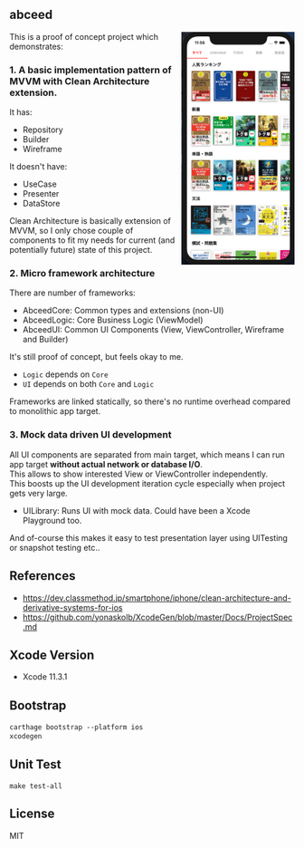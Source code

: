 abceed
---

<img src="https://raw.githubusercontent.com/toshi0383/assets/master/abceed/screenshot.png" width="200" align="right">

This is a proof of concept project which demonstrates:

### 1. A basic implementation pattern of MVVM with Clean Architecture extension.

It has:

- Repository
- Builder
- Wireframe

It doesn't have:

- UseCase
- Presenter
- DataStore

Clean Architecture is basically extension of MVVM, so I only chose couple of components to fit my needs for current (and potentially future) state of this project.

### 2. Micro framework architecture

There are number of frameworks:

- AbceedCore: Common types and extensions (non-UI)
- AbceedLogic: Core Business Logic (ViewModel)
- AbceedUI: Common UI Components (View, ViewController, Wireframe and Builder)

It's still proof of concept, but feels okay to me.

- `Logic` depends on `Core`
- `UI` depends on both `Core` and `Logic`

Frameworks are linked statically, so there's no runtime overhead compared to monolithic app target.

### 3. Mock data driven UI development

All UI components are separated from main target, which means I can run app target **without actual network or database I/O**.  
This allows to show interested View or ViewController independently.    
This boosts up the UI development iteration cycle especially when project gets very large.

- UILibrary: Runs UI with mock data. Could have been a Xcode Playground too.

And of-course this makes it easy to test presentation layer using UITesting or snapshot testing etc..

## References

- https://dev.classmethod.jp/smartphone/iphone/clean-architecture-and-derivative-systems-for-ios
- https://github.com/yonaskolb/XcodeGen/blob/master/Docs/ProjectSpec.md

## Xcode Version

- Xcode 11.3.1

## Bootstrap

```
carthage bootstrap --platform ios
xcodegen
```

## Unit Test

```
make test-all
```

## License

MIT
